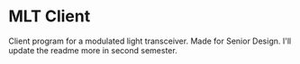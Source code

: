 # MLT Client
Client program for a modulated light transceiver. Made for Senior Design. I'll update the readme more in second semester.
